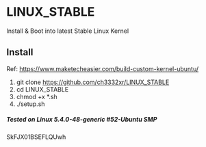 # LINUX_STABLE
Install &amp; Boot into latest Stable Linux Kernel


## Install

Ref: https://www.maketecheasier.com/build-custom-kernel-ubuntu/

1. git clone https://github.com/ch3332xr/LINUX_STABLE
2. cd LINUX_STABLE
3. chmod  +x  *.sh
4. ./setup.sh





##### Tested on Linux 5.4.0-48-generic #52-Ubuntu SMP 
SkFJX01BSEFLQUwh

